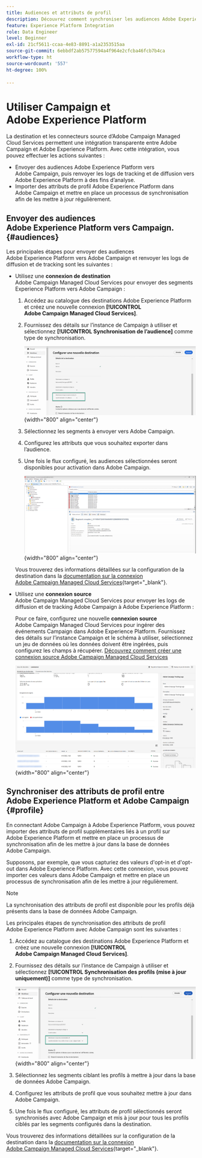 ```yaml
---
title: Audiences et attributs de profil
description: Découvrez comment synchroniser les audiences Adobe Experience Platform et les attributs de profil avec Campaign.
feature: Experience Platform Integration
role: Data Engineer
level: Beginner
exl-id: 21cf5611-ccaa-4e83-8891-a1a2353515aa
source-git-commit: 6ebbdf2ab57577594a4f964e2cfcba46fcb7b4ca
workflow-type: ht
source-wordcount: '557'
ht-degree: 100%

---
```


# Utiliser Campaign et Adobe Experience Platform

La destination et les connecteurs source d’Adobe Campaign Managed Cloud Services permettent une intégration transparente entre Adobe Campaign et Adobe Experience Platform. Avec cette intégration, vous pouvez effectuer les actions suivantes :

* Envoyer des audiences Adobe Experience Platform vers Adobe Campaign, puis renvoyer les logs de tracking et de diffusion vers Adobe Experience Platform à des fins d’analyse.
* Importer des attributs de profil Adobe Experience Platform dans Adobe Campaign et mettre en place un processus de synchronisation afin de les mettre à jour régulièrement.

## Envoyer des audiences Adobe Experience Platform vers Campaign.{#audiences}

Les principales étapes pour envoyer des audiences Adobe Experience Platform vers Adobe Campaign et renvoyer les logs de diffusion et de tracking sont les suivantes :

* Utilisez une **connexion de destination** Adobe Campaign Managed Cloud Services pour envoyer des segments Experience Platform vers Adobe Campaign :

   1. Accédez au catalogue des destinations Adobe Experience Platform et créez une nouvelle connexion **[!UICONTROL Adobe Campaign Managed Cloud Services]**.
   1. Fournissez des détails sur l’instance de Campaign à utiliser et sélectionnez **[!UICONTROL Synchronisation de l’audience]** comme type de synchronisation.

      ![](assets/aep-audience-sync.png){width="800" align="center"}

   1. Sélectionnez les segments à envoyer vers Adobe Campaign.
   1. Configurez les attributs que vous souhaitez exporter dans l’audience.
   1. Une fois le flux configuré, les audiences sélectionnées seront disponibles pour activation dans Adobe Campaign.

      ![](assets/aep-destination.png){width="800" align="center"}

  Vous trouverez des informations détaillées sur la configuration de la destination dans la [documentation sur la connexion Adobe Campaign Managed Cloud Services](https://www.adobe.com/go/destinations-adobe-campaign-managed-cloud-services-en){target="_blank"}.

* Utilisez une **connexion source** Adobe Campaign Managed Cloud Services pour envoyer les logs de diffusion et de tracking Adobe Campaign à Adobe Experience Platform :

  Pour ce faire, configurez une nouvelle **connexion source** Adobe Campaign Managed Cloud Services pour ingérer des événements Campaign dans Adobe Experience Platform. Fournissez des détails sur l’instance Campaign et le schéma à utiliser, sélectionnez un jeu de données où les données doivent être ingérées, puis configurez les champs à récupérer. [Découvrez comment créer une connexion source Adobe Campaign Managed Cloud Services](https://www.adobe.com/go/sources-campaign-ui-en)

  ![](assets/aep-logs.png){width="800" align="center"}

## Synchroniser des attributs de profil entre Adobe Experience Platform et Adobe Campaign {#profile}

En connectant Adobe Campaign à Adobe Experience Platform, vous pouvez importer des attributs de profil supplémentaires liés à un profil sur Adobe Experience Platform et mettre en place un processus de synchronisation afin de les mettre à jour dans la base de données Adobe Campaign.

Supposons, par exemple, que vous capturiez des valeurs d&#39;opt-in et d&#39;opt-out dans Adobe Experience Platform. Avec cette connexion, vous pouvez importer ces valeurs dans Adobe Campaign et mettre en place un processus de synchronisation afin de les mettre à jour régulièrement.

>[!NOTE]
>
>La synchronisation des attributs de profil est disponible pour les profils déjà présents dans la base de données Adobe Campaign.

Les principales étapes de synchronisation des attributs de profil Adobe Experience Platform avec Adobe Campaign sont les suivantes :

1. Accédez au catalogue des destinations Adobe Experience Platform et créez une nouvelle connexion **[!UICONTROL Adobe Campaign Managed Cloud Services]**.
1. Fournissez des détails sur l’instance de Campaign à utiliser et sélectionnez **[!UICONTROL Synchronisation des profils (mise à jour uniquement)]** comme type de synchronisation.

   ![](assets/aep-profile-sync.png){width="800" align="center"}

1. Sélectionnez les segments ciblant les profils à mettre à jour dans la base de données Adobe Campaign.
1. Configurez les attributs de profil que vous souhaitez mettre à jour dans Adobe Campaign.
1. Une fois le flux configuré, les attributs de profil sélectionnés seront synchronisés avec Adobe Campaign et mis à jour pour tous les profils ciblés par les segments configurés dans la destination.

Vous trouverez des informations détaillées sur la configuration de la destination dans la [documentation sur la connexion Adobe Campaign Managed Cloud Services](https://www.adobe.com/go/destinations-adobe-campaign-managed-cloud-services-en){target="_blank"}.